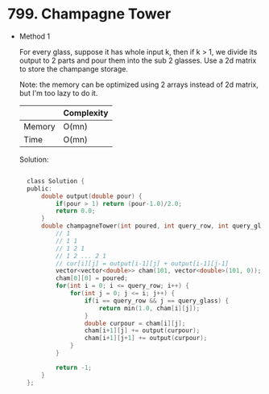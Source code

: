 # 799. Champagne Tower

- Method 1

  For every glass, suppose it has whole input k, then if k > 1, we divide its output to 2 parts and pour them into the sub 2 glasses. Use a 2d matrix to store the champange storage.

  Note: the memory can be optimized using 2 arrays instead of 2d matrix, but I'm too lazy to do it.

  |        | Complexity |
  | ------ | ---------- |
  | Memory | O(mn)      |
  | Time   | O(mn)      |

  Solution:

  ```h

    class Solution {
    public:
        double output(double pour) {
            if(pour > 1) return (pour-1.0)/2.0;
            return 0.0;
        }
        double champagneTower(int poured, int query_row, int query_glass) {
            // 1
            // 1 1
            // 1 2 1
            // 1 2 ... 2 1
            // cur[i][j] = output[i-1][j] + output[i-1][j-1]
            vector<vector<double>> cham(101, vector<double>(101, 0));
            cham[0][0] = poured;
            for(int i = 0; i <= query_row; i++) {
                for(int j = 0; j <= i; j++) {
                    if(i == query_row && j == query_glass) {
                        return min(1.0, cham[i][j]);
                    }
                    double curpour = cham[i][j];
                    cham[i+1][j] += output(curpour);
                    cham[i+1][j+1] += output(curpour);
                }
            }

            return -1;
        }
    };

  ```

<!-- - Method 2

    This is another method.

    | |   Complexity  |
    | ----------- | ----------- |
    |  Memory     | O(n) |
    |      Time       |  O(n) |


    Solution:

    ``` h



    ```

- Additional Knowledge:

    Here are some additional knowledge.



<br> -->
